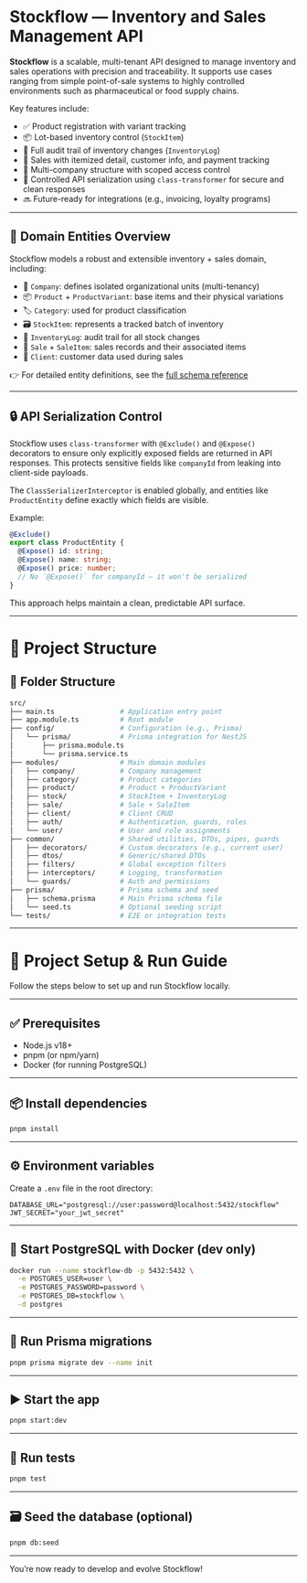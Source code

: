 # Stockflow — Inventory and Sales Management API

**Stockflow** is a scalable, multi-tenant API designed to manage inventory and sales operations with precision and traceability. It supports use cases ranging from simple point-of-sale systems to highly controlled environments such as pharmaceutical or food supply chains.

Key features include:

- ✅ Product registration with variant tracking
- 📦 Lot-based inventory control (`StockItem`)
- 🔁 Full audit trail of inventory changes (`InventoryLog`)
- 🧾 Sales with itemized detail, customer info, and payment tracking
- 🏢 Multi-company structure with scoped access control
- 🧼 Controlled API serialization using `class-transformer` for secure and clean responses
- 🔜 Future-ready for integrations (e.g., invoicing, loyalty programs)

---

## 🧩 Domain Entities Overview

Stockflow models a robust and extensible inventory + sales domain, including:

- 🏢 `Company`: defines isolated organizational units (multi-tenancy)
- 📦 `Product` + `ProductVariant`: base items and their physical variations
- 🏷️ `Category`: used for product classification
- 🗃️ `StockItem`: represents a tracked batch of inventory
- 🔁 `InventoryLog`: audit trail for all stock changes
- 🧾 `Sale` + `SaleItem`: sales records and their associated items
- 🙋 `Client`: customer data used during sales

👉 For detailed entity definitions, see the [full schema reference](docs/entities.md)

---

## 🔒 API Serialization Control

Stockflow uses `class-transformer` with `@Exclude()` and `@Expose()` decorators to ensure only explicitly exposed fields are returned in API responses. This protects sensitive fields like `companyId` from leaking into client-side payloads.

The `ClassSerializerInterceptor` is enabled globally, and entities like `ProductEntity` define exactly which fields are visible.

Example:
```ts
@Exclude()
export class ProductEntity {
  @Expose() id: string;
  @Expose() name: string;
  @Expose() price: number;
  // No `@Expose()` for companyId — it won't be serialized
}
```

This approach helps maintain a clean, predictable API surface.

---

# 📁 Project Structure


## 🔧 Folder Structure

```bash
src/
├── main.ts                # Application entry point
├── app.module.ts          # Root module
├── config/                # Configuration (e.g., Prisma)
│   └── prisma/            # Prisma integration for NestJS
│       ├── prisma.module.ts
│       └── prisma.service.ts
├── modules/               # Main domain modules
│   ├── company/           # Company management
│   ├── category/          # Product categories
│   ├── product/           # Product + ProductVariant
│   ├── stock/             # StockItem + InventoryLog
│   ├── sale/              # Sale + SaleItem
│   ├── client/            # Client CRUD
│   ├── auth/              # Authentication, guards, roles
│   └── user/              # User and role assignments
├── common/                # Shared utilities, DTOs, pipes, guards
│   ├── decorators/        # Custom decorators (e.g., current user)
│   ├── dtos/              # Generic/shared DTOs
│   ├── filters/           # Global exception filters
│   ├── interceptors/      # Logging, transformation
│   └── guards/            # Auth and permissions
├── prisma/                # Prisma schema and seed
│   ├── schema.prisma      # Main Prisma schema file
│   └── seed.ts            # Optional seeding script
└── tests/                 # E2E or integration tests
```

---

# 🚀 Project Setup & Run Guide

Follow the steps below to set up and run Stockflow locally.

---

## ✅ Prerequisites

* Node.js v18+
* pnpm (or npm/yarn)
* Docker (for running PostgreSQL)

---

## 📦 Install dependencies

```bash
pnpm install
```

---

## ⚙️ Environment variables

Create a `.env` file in the root directory:

```env
DATABASE_URL="postgresql://user:password@localhost:5432/stockflow"
JWT_SECRET="your_jwt_secret"
```

---

## 🐘 Start PostgreSQL with Docker (dev only)

```bash
docker run --name stockflow-db -p 5432:5432 \
  -e POSTGRES_USER=user \
  -e POSTGRES_PASSWORD=password \
  -e POSTGRES_DB=stockflow \
  -d postgres
```

---

## 🌱 Run Prisma migrations

```bash
pnpm prisma migrate dev --name init
```

---

## ▶️ Start the app

```bash
pnpm start:dev
```

---

## 🧪 Run tests

```bash
pnpm test
```

---

## 🗃️ Seed the database (optional)

```bash
pnpm db:seed
```

---

You’re now ready to develop and evolve Stockflow!
